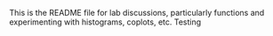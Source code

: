 This is the README file for lab discussions, particularly functions and experimenting with histograms, coplots, etc. Testing 
